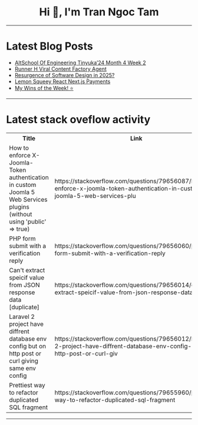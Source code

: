 <h1 align="center">Hi 👋, I'm Tran Ngoc Tam</h1>

---

# Latest Blog Posts 
<!-- BLOG-POST-LIST:START -->
- [AltSchool Of Engineering Tinyuka’24 Month 4 Week 2](https://dev.to/ikoh_sylva/altschool-of-engineering-tinyuka24-month-4-week-2-bcc)
- [Runner H Viral Content Factory Agent](https://dev.to/axrisi/runner-h-viral-content-factory-agent-chn)
- [Resurgence of Software Design in 2025?](https://dev.to/epigene/resurgence-of-software-design-in-2025-af3)
- [Lemon Squeey React Next.js Payments](https://dev.to/shreyvijayvargiya/lemon-squeey-react-nextjs-payments-2k3a)
- [My Wins of the Week! ⭐](https://dev.to/anitaolsen/my-wins-of-the-week-58d6)
<!-- BLOG-POST-LIST:END -->

---

# Latest stack oveflow activity
<table>
  <tr><th>Title</th><th>Link</th></tr>
  <!-- STACKOVERFLOW:START --><tr><td>How to enforce X-Joomla-Token authentication in custom Joomla 5 Web Services plugins &lpar;without using &#39;public&#39; =&gt; true&rpar;</td><td>https://stackoverflow.com/questions/79656087/how-to-enforce-x-joomla-token-authentication-in-custom-joomla-5-web-services-plu</td></tr><tr><td>PHP form submit with a verification reply</td><td>https://stackoverflow.com/questions/79656060/php-form-submit-with-a-verification-reply</td></tr><tr><td>Can&#39;t extract speicif value from JSON response data [duplicate]</td><td>https://stackoverflow.com/questions/79656014/cant-extract-speicif-value-from-json-response-data</td></tr><tr><td>Laravel 2 project have diffrent database env config but on http post or curl giving same env config</td><td>https://stackoverflow.com/questions/79656012/laravel-2-project-have-diffrent-database-env-config-but-on-http-post-or-curl-giv</td></tr><tr><td>Prettiest way to refactor duplicated SQL fragment</td><td>https://stackoverflow.com/questions/79655960/prettiest-way-to-refactor-duplicated-sql-fragment</td></tr><!-- STACKOVERFLOW:END -->
</table>

---


